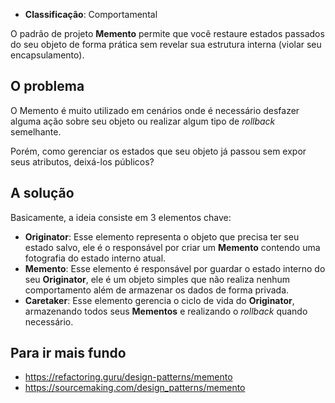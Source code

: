 - **Classificação**: Comportamental

O padrão de projeto **Memento** permite que você restaure estados passados do seu objeto de forma prática sem revelar sua estrutura interna (violar seu encapsulamento).

## O problema

O Memento é muito utilizado em cenários onde é necessário desfazer alguma ação sobre seu objeto ou realizar algum tipo de *rollback* semelhante. 

Porém, como gerenciar os estados que seu objeto já passou sem expor seus atributos, deixá-los públicos?

## A solução

Basicamente, a ideia consiste em 3 elementos chave:

- **Originator**: Esse elemento representa o objeto que precisa ter seu estado salvo, ele é o responsável por criar um **Memento** contendo uma fotografia do estado interno atual.
- **Memento**: Esse elemento é responsável por guardar o estado interno do seu **Originator**, ele é um objeto simples que não realiza nenhum comportamento além de armazenar os dados de forma privada.
- **Caretaker**: Esse elemento gerencia o ciclo de vida do **Originator**, armazenando todos seus **Mementos** e realizando o *rollback* quando necessário.

## Para ir mais fundo

- <https://refactoring.guru/design-patterns/memento>
- <https://sourcemaking.com/design_patterns/memento>